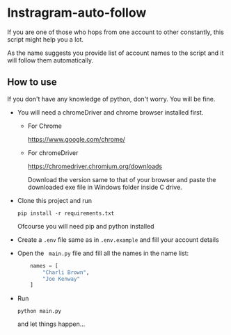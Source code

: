 # Instragram-auto-follow

If you are one of those who hops from one account to other constantly, this script might help you a lot.

As the name suggests you provide list of account names to the script and it will follow them automatically.

## How to use

If you don't have any knowledge of python, don't worry. You will be fine.

- You will need a chromeDriver and chrome browser installed first.

    - For Chrome

        https://www.google.com/chrome/

    - For chromeDriver

        https://chromedriver.chromium.org/downloads

        Download the version same to that of your browser and paste the downloaded exe file in Windows folder inside C drive.


- Clone this project and run

    ``` pip install -r requirements.txt ```

    Ofcourse you will need pip and python installed

- Create a ```.env``` file same as in ``` .env.example ``` and fill your account details

- Open the ``` main.py``` file and fill all the names in the name list:

    ```py
        names = [
            "Charli Brown",
            "Joe Kenway"
        ]

    ```

- Run

    ``` python main.py ```

    and let things happen...



